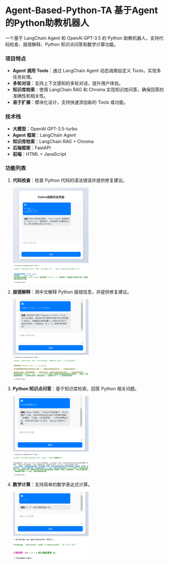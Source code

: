 # Agent-Based-Python-TA   基于Agent的Python助教机器人

一个基于 LangChain Agent 和 OpenAI GPT-3.5 的 Python 助教机器人，支持代码检查、报错解释、Python 知识点问答和数学计算功能。

### 项目特点
- **Agent 调用 Tools**：通过 LangChain Agent 动态调用自定义 Tools，实现多任务处理。
- **多轮对话**：支持上下文感知的多轮对话，提升用户体验。
- **知识库检索**：使用 LangChain RAG 和 Chroma 实现知识库问答，确保回答的准确性和相关性。
- **易于扩展**：模块化设计，支持快速添加新的 Tools 或功能。

### 技术栈
- **大模型**：OpenAI GPT-3.5-turbo
- **Agent 框架**：LangChain Agent
- **知识库检索**：LangChain RAG + Chroma
- **后端框架**：FastAPI
- **前端**：HTML + JavaScript

### 功能列表
1. **代码检查**：检查 Python 代码的语法错误并提供修复建议。  
   <div style="text-align: left;">
     <img src="基于Agent的Python助教机器人/images/test_check_code.png" alt="代码检查功能" style="width:50%;" />  
     <img src="基于Agent的Python助教机器人/images/agent_function_call_check_code.png" alt="代码检查功能 Agent 调用" style="width:50%;" />
   </div>

2. **报错解释**：用中文解释 Python 报错信息，并提供修复建议。  
   <div style="text-align: left;">
     <img src="基于Agent的Python助教机器人/images/test_explain_error.png" alt="报错解释功能" style="width:50%;" />  
     <img src="基于Agent的Python助教机器人/images/agent_function_call_explain_error.png" alt="报错解释功能 Agent 调用" style="width:50%;" />
   </div>

3. **Python 知识点问答**：基于知识库检索，回答 Python 相关问题。  
   <div style="text-align: left;">
     <img src="基于Agent的Python助教机器人/images/test_ask_python_knowledge.png" alt="知识点问答功能" style="width:50%;" />  
     <img src="基于Agent的Python助教机器人/images/agent_function_call_ask_python_knowledge.png" alt="知识点问答功能 Agent 调用" style="width:50%;" />
   </div>

4. **数学计算**：支持简单的数学表达式计算。  
   <div style="text-align: left;">
     <img src="基于Agent的Python助教机器人/images/test_calculate.png" alt="数学计算功能" style="width:50%;" />  
     <img src="基于Agent的Python助教机器人/images/agent_function_call_calculate.png" alt="数学计算功能 Agent 调用" style="width:50%;" />
   </div>


